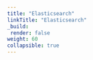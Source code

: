 ```yaml
---
title: "Elasticsearch"
linkTitle: "Elasticsearch"
_build:
 render: false 
weight: 60
collapsible: true
---
```


